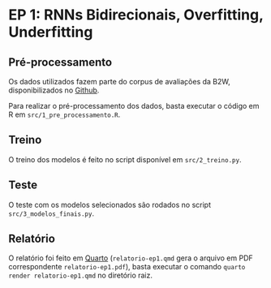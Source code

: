 # EP 1: RNNs Bidirecionais, Overfitting, Underfitting

## Pré-processamento

Os dados utilizados fazem parte do corpus de avalia̧cões da B2W, disponibilizados no [Github](https://raw.githubusercontent.com/americanas-tech/b2w-reviews01/4639429ec698d7821fc99a0bc665fa213d9fcd5a/B2W-Reviews01.csv).

Para realizar o pré-processamento dos dados, basta executar o código em R em `src/1_pre_processamento.R`. 

## Treino

O treino dos modelos é feito no script disponível em `src/2_treino.py`.

## Teste

O teste com os modelos selecionados são rodados no script `src/3_modelos_finais.py`.

## Relatório

O relatório foi feito em [Quarto](https://quarto.org/) (`relatorio-ep1.qmd` gera o arquivo em PDF correspondente `relatorio-ep1.pdf`), basta executar o comando `quarto render relatorio-ep1.qmd` no diretório raiz.